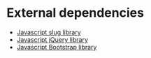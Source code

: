 External dependencies
=====================

- [Javascript slug library](http://pid.github.io/speakingurl/)
- [Javascript jQuery library](https://jquery.com/)
- [Javascript Bootstrap library](http://getbootstrap.com/javascript/)
